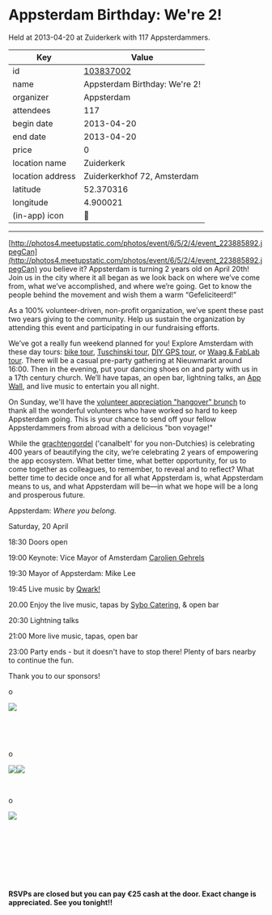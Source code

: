 # Appsterdam Birthday: We're 2!
Held at 2013-04-20 at Zuiderkerk with 117 Appsterdammers.
        
|Key|Value
|---|---|
|id|[103837002](https://www.meetup.com/appsterdam/events/103837002/)|
|name|Appsterdam Birthday: We're 2!|
|organizer|Appsterdam|
|attendees|117|
|begin date|2013-04-20|
|end date|2013-04-20|
|price|0|
|location name|Zuiderkerk|
|location address|Zuiderkerkhof 72, Amsterdam|
|latitude|52.370316|
|longitude|4.900021|
|(in-app) icon|📱|

---

[http://photos4.meetupstatic.com/photos/event/6/5/2/4/event_223885892.jpegCan](http://photos4.meetupstatic.com/photos/event/6/5/2/4/event_223885892.jpegCan) you believe it? Appsterdam is turning 2 years old on April 20th! Join us in the city where it all began as we look back on where we’ve come from, what we’ve accomplished, and where we’re going. Get to know the people behind the movement and wish them a warm “Gefeliciteerd!”

As a 100% volunteer-driven, non-profit organization, we’ve spent these past two years giving to the community. Help us sustain the organization by attending this event and participating in our fundraising efforts.

We’ve got a really fun weekend planned for you! Explore Amsterdam with these day tours: [bike tour](http://meetup.appsterdam.rs/events/112429272/), [Tuschinski tour](http://meetup.appsterdam.rs/events/114154422/), [DIY GPS tour](http://meetup.appsterdam.rs/events/113627222/), or [Waag & FabLab tour](http://meetup.appsterdam.rs/events/114764322/). There will be a casual pre-party gathering at Nieuwmarkt around 16:00. Then in the evening, put your dancing shoes on and party with us in a 17th century church. We’ll have tapas, an open bar, lightning talks, an [App Wall](http://www.facebook.com/Appsterdam/posts/451917004887282), and live music to entertain you all night.

On Sunday, we'll have the [volunteer appreciation "hangover" brunch](http://meetup.appsterdam.rs/events/109248592/) to thank all the wonderful volunteers who have worked so hard to keep Appsterdam going. This is your chance to send off your fellow Appsterdammers from abroad with a delicious "bon voyage!"

While the [grachtengordel](http://youtu.be/S4mfCAnp-Ek) ('canalbelt' for you non-Dutchies) is celebrating 400 years of beautifying the city, we’re celebrating 2 years of empowering the app ecosystem. What better time, what better opportunity, for us to come together as colleagues, to remember, to reveal and to reflect? What better time to decide once and for all what Appsterdam is, what Appsterdam means to us, and what Appsterdam will be—in what we hope will be a long and prosperous future.

Appsterdam: *Where you belong.*

Saturday, 20 April

18:30 Doors open

19:00 Keynote: Vice Mayor of Amsterdam [Carolien Gehrels](http://www.iamsterdam.com/en-GB/living/city-of-amsterdam/city-government/portfolios-mayor-alderpersons/alderperson-carolien-gehrels)

19:30 Mayor of Appsterdam: Mike Lee

19:45 Live music by [Qwark!](http://www.qwark.nl/)

20.00 Enjoy the live music, tapas by [Sybo Catering](http://sybo.nl), & open bar

20:30 Lightning talks

21:00 More live music, tapas, open bar

23:00 Party ends - but it doesn't have to stop there! Plenty of bars nearby to continue the fun.

Thank you to our sponsors!

o

[<img src="http://photos2.meetupstatic.com/photos/event/9/b/b/6/event_226179862.jpeg" />](http://www.iamsterdam.com/en-GB/Business)

 

 

o

[<img src="http://photos2.meetupstatic.com/photos/event/6/b/6/4/event_225987492.jpeg" />](http://trifork.nl)[<img src="http://photos4.meetupstatic.com/photos/event/6/b/8/c/event_225987532.jpeg" />](http://gotocon.com/amsterdam-2013/)

 

o

[<img src="http://photos4.meetupstatic.com/photos/event/1/9/3/e/event_202266462.jpeg" />](http://softlayer.com)

 

 

 

 

**RSVPs are closed but you can pay €25 cash at the door. Exact change is appreciated. See you tonight!!**


